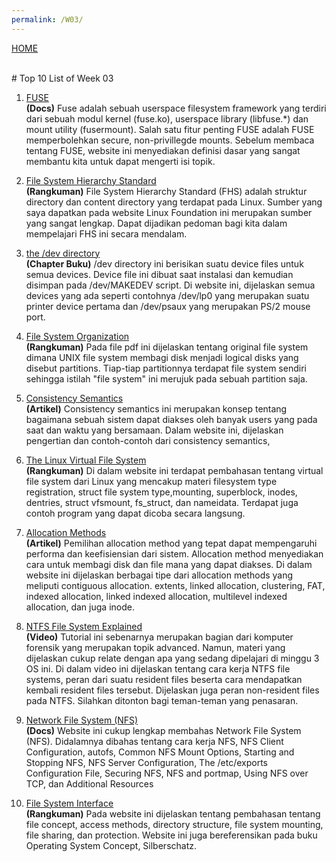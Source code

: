 ```yaml
---
permalink: /W03/
---
```

[HOME](../)

<br>
# Top 10 List of Week 03


1. [FUSE](https://www.kernel.org/doc/html/latest/filesystems/fuse.html) <br>
<b>(Docs)</b> Fuse adalah sebuah userspace filesystem framework yang terdiri dari sebuah modul kernel (fuse.ko), userspace library (libfuse.*) dan mount utility (fusermount). Salah satu fitur penting FUSE adalah FUSE memperbolehkan secure, non-privillegde mounts. Sebelum membaca tentang FUSE, website ini menyediakan definisi dasar yang sangat membantu kita untuk dapat mengerti isi topik.

2. [File System Hierarchy Standard](https://refspecs.linuxfoundation.org/FHS_3.0/fhs-3.0.pdf) <br>
<b>(Rangkuman)</b> File System Hierarchy Standard (FHS) adalah struktur directory dan content directory yang terdapat pada Linux. Sumber yang saya dapatkan pada website Linux Foundation ini merupakan sumber yang sangat lengkap. Dapat dijadikan pedoman bagi kita dalam mempelajari FHS ini secara mendalam.

3. [the /dev directory](https://tldp.org/LDP/sag/html/dev-fs.html) <br>
<b>(Chapter Buku)</b> /dev directory ini berisikan suatu device files untuk semua devices. Device file ini dibuat saat instalasi dan kemudian disimpan pada /dev/MAKEDEV script. Di website ini, dijelaskan semua devices yang ada seperti contohnya /dev/lp0 yang merupakan suatu printer device pertama dan /dev/psaux yang merupakan PS/2 mouse port.

4. [File System Organization](http://web.cs.wpi.edu/~cs4513/b05/week2-unixfs.pdf)<br>
<b>(Rangkuman)</b> Pada file pdf ini dijelaskan tentang original file system dimana UNIX file system membagi disk menjadi logical disks yang disebut partitions. Tiap-tiap partitionnya terdapat file system sendiri sehingga istilah "file system" ini merujuk pada sebuah partition saja.

5. [Consistency Semantics](https://www.geeksforgeeks.org/consistency-semantics-for-file-sharing/)<br>
<b>(Artikel)</b> Consistency semantics ini merupakan konsep tentang bagaimana sebuah sistem dapat diakses oleh banyak users yang pada saat dan waktu yang bersamaan. Dalam website ini, dijelaskan pengertian dan contoh-contoh dari consistency semantics,

6. [The Linux Virtual File System](https://www.win.tue.nl/~aeb/linux/lk/lk-8.html)<br>
<b>(Rangkuman)</b> Di dalam website ini terdapat pembahasan tentang virtual file system dari Linux yang mencakup materi filesystem type registration, struct file system type,mounting, superblock, inodes, dentries, struct vfsmount, fs_struct, dan nameidata. Terdapat juga contoh program yang dapat dicoba secara langsung.

7. [Allocation Methods](https://www.javatpoint.com/os-allocation-methods)<br>
<b>(Artikel)</b> Pemilihan allocation method yang tepat dapat mempengaruhi performa dan keefisiensian dari sistem. Allocation method menyediakan cara untuk membagi disk dan file mana yang dapat diakses. Di dalam website ini dijelaskan berbagai tipe dari allocation methods yang meliputi contiguous allocation. extents, linked allocation, clustering, FAT, indexed allocation, linked indexed allocation, multilevel indexed allocation, dan juga inode.

8. [NTFS File System Explained](https://www.youtube.com/watch?v=BG1gQ4Ta79M&t=601s) <br>
<b>(Video)</b> Tutorial ini sebenarnya merupakan bagian dari komputer forensik yang merupakan topik advanced. Namun, materi yang dijelaskan cukup relate dengan apa yang sedang dipelajari di minggu 3 OS ini. Di dalam video ini dijelaskan tentang cara kerja NTFS file systems, peran dari suatu resident files beserta cara mendapatkan kembali resident files tersebut. Dijelaskan juga peran non-resident files pada NTFS. Silahkan ditonton bagi teman-teman yang penasaran.

9. [Network File System (NFS)](https://stuff.mit.edu/afs/athena/project/rhel-doc/5/RHEL-5-manual/Deployment_Guide-en-US/ch-nfs.html)<br>
<b>(Docs)</b> Website ini cukup lengkap membahas Network File System (NFS). Didalamnya dibahas tentang cara kerja NFS, NFS Client Configuration, autofs, Common NFS Mount Options, Starting and Stopping NFS, NFS Server Configuration, The /etc/exports Configuration File, Securing NFS, NFS and portmap, Using NFS over TCP,
dan Additional Resources 

10. [File System Interface](https://www.cs.uic.edu/~jbell/CourseNotes/OperatingSystems/10_FileSystemInterface.html)<br>
<b>(Rangkuman)</b> Pada website ini dijelaskan tentang pembahasan tentang file concept, access methods, directory structure, file system mounting, file sharing, dan protection. Website ini juga bereferensikan pada buku Operating System Concept, Silberschatz.